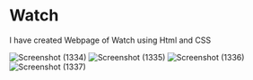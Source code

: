 # Watch
I have created Webpage of Watch using Html and CSS

![Screenshot (1334)](https://user-images.githubusercontent.com/89479586/131350093-5834fe02-6515-46c4-9e11-556d1923b4a2.png)
![Screenshot (1335)](https://user-images.githubusercontent.com/89479586/131350102-80d9c4a8-a67b-4dc2-939f-f1cfc4162707.png)
![Screenshot (1336)](https://user-images.githubusercontent.com/89479586/131350107-7ed4d47e-a9be-4f93-bdd0-1f1253381498.png)
![Screenshot (1337)](https://user-images.githubusercontent.com/89479586/131350113-baea3806-0742-49d3-afdd-776d57068b36.png)
